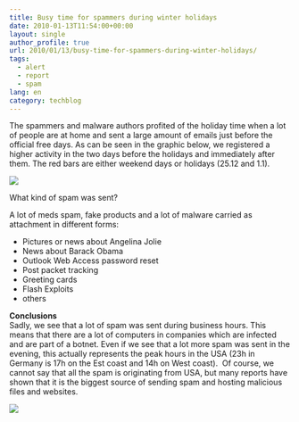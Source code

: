 ```yaml
---
title: Busy time for spammers during winter holidays
date: 2010-01-13T11:54:00+00:00
layout: single
author_profile: true
url: 2010/01/13/busy-time-for-spammers-during-winter-holidays/
tags:
  - alert
  - report
  - spam
lang: en
category: techblog
---
```

The spammers and malware authors profited of the holiday time when a lot of people are at home and sent a large amount of emails just before the official free days. As can be seen in the graphic below, we registered a higher activity in the two days before the holidays and immediately after them. The red bars are either weekend days or holidays (25.12 and 1.1).

<div>
  <a href="http://1.bp.blogspot.com/_vaUVXcmC3OI/S02syUOIawI/AAAAAAAAAok/hyZGC8Bu98E/s1600-h/spamamount-december.png" imageanchor="1"><img border="0" src="http://1.bp.blogspot.com/_vaUVXcmC3OI/S02syUOIawI/AAAAAAAAAok/hyZGC8Bu98E/s640/spamamount-december.png" /></a>
</div>

What kind of spam was sent?

A lot of meds spam, fake products and a lot of malware carried as attachment in different forms:

  * Pictures or news about Angelina Jolie
  * News about Barack Obama
  * Outlook Web Access password reset
  * Post packet tracking
  * Greeting cards
  * Flash Exploits
  * others

**Conclusions**  
Sadly, we see that a lot of spam was sent during business hours. This means that there are a lot of computers in companies which are infected and are part of a botnet. Even if we see that a lot more spam was sent in the evening, this actually represents the peak hours in the USA (23h in Germany is 17h on the Est coast and 14h on West coast).  Of course, we cannot say that all the spam is originating from USA, but many reports have shown that it is the biggest source of sending spam and hosting malicious files and websites.

<div>
  <a href="http://4.bp.blogspot.com/_vaUVXcmC3OI/S02szD6wy7I/AAAAAAAAAos/qe-aT9xihdw/s1600-h/Avira-special.png" imageanchor="1"><img border="0" src="http://4.bp.blogspot.com/_vaUVXcmC3OI/S02szD6wy7I/AAAAAAAAAos/qe-aT9xihdw/s640/Avira-special.png" /></a>
</div>